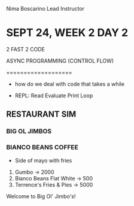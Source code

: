 Nima Boscarino
Lead Instructor

# SEPT 24, WEEK 2 DAY 2

2 FAST 2 CODE

ASYNC PROGRAMMING (CONTROL FLOW)

===================

- how do we deal with code that takes a while

- REPL: Read Evaluate Print Loop


## RESTAURANT SIM

### BIG OL JIMBOS
### BIANCO BEANS COFFEE

- Side of mayo with fries

1. Gumbo -> 2000
2. Bianco Beans Flat White -> 500
3. Terrence's Fries & Pies -> 5000

Welcome to Big Ol' Jimbo's!